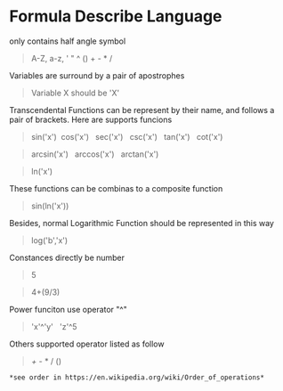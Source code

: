 # Formula Describe Language #

only contains half angle symbol
> A-Z, a-z, ' " ^ () + - * /

Variables are surround by a pair of apostrophes
> Variable X should be 'X'

Transcendental Functions can be represent by their name, and follows a pair of brackets. Here are supports funcions
> sin('x') &nbsp;cos('x') &nbsp; sec('x') &nbsp; csc('x') &nbsp; tan('x') &nbsp; cot('x')

> arcsin('x') &nbsp; arccos('x') &nbsp; arctan('x')

>ln('x')

These functions can be combinas to a composite function
>sin(ln('x'))

Besides, normal Logarithmic Function should be represented in this way
>log('b','x')

Constances directly be number
>5

>4+(9/3)

Power funciton use operator "^"
>'x'^'y' &nbsp; 'z'^5

Others supported operator listed as follow
> *+*&nbsp;-&nbsp;*&nbsp;/&nbsp;()&nbsp;

    *see order in https://en.wikipedia.org/wiki/Order_of_operations*